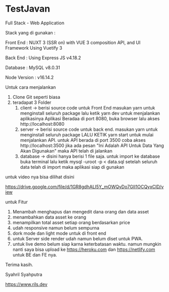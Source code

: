# TestJavan

Full Stack - Web Application

Stack yang di gunakan :

Front End : NUXT 3 (SSR on) with VUE 3 composition API, and UI Framework Using Vuetify 3

Back End : Using Express JS v4.18.2

Database : MySQL v8.0.31

Node Version : v16.14.2

Untuk cara menjalankan

1. Clone Git seperti biasa
2. teradapat 3 Folder
   1. client -> berisi source code untuk Front End
      masukan yarn untuk menginstall seluruh package lalu ketik yarn dev untuk menjalankan aplikasinya
      Aplikasi Beradaa di port 8080,
      buka browser lalu akses http://localhost:8080
   2. server -> berisi source code untuk back end.
      masukan yarn untuk menginstall seluruh package LALU KETIK yarn start untuk mulai menjalankan API. untuk API berada di port 3500
      coba akses http://localhost:3500
      jika ada pesan "Ini Adalah API Untuk Data Yang Akan Digunakan" maka API telah di jalankan
   3. database -> disini hanya berisi 1 file saja. untuk import ke database
      buka terminal lalu ketik mysql -uroot -p <namadatabase> < data.sql
      setelah seluruh data telah di import maka aplikasi siap di gunakan

untuk video nya bisa dilihat disini

https://drive.google.com/file/d/1GR8gdhALI5Y_mOWQyDo7GII1OCQyxClD/view

untuk Fitur

1. Menambah menghapus dan mengedit dana orang dan data asset
2. menambahkan data asset ke orang
3. menampilkan total asset setiap orang berdasarkan price
4. udah responsive namun belum sempurna
5. dork mode dan light mode untuk di front end
6. untuk Server side render udah namun belum diset untuk PWA.
7. untuk live demo belum siap karna keterbatasan waktu. namun mungkin nanti saya bisa upload ke https://heroku.com dan https://netlify.com untuk BE dan FE nya.

Terima kasih.

Syahril Syahputra

https://www.rils.dev
